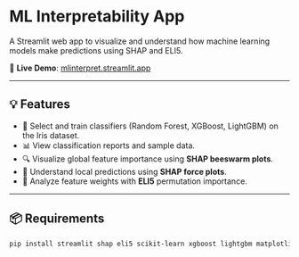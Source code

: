 
#  ML Interpretability App

A Streamlit web app to visualize and understand how machine learning models make predictions using SHAP and ELI5.

🚀 **Live Demo**: [mlinterpret.streamlit.app](https://mlinterpret-jdjam9qwhvsd84htvtbjbu.streamlit.app/)

---

## 💡 Features

- 🧪 Select and train classifiers (Random Forest, XGBoost, LightGBM) on the Iris dataset.
- 📊 View classification reports and sample data.
- 🔍 Visualize global feature importance using **SHAP beeswarm plots**.
- 🔬 Understand local predictions using **SHAP force plots**.
- 🧠 Analyze feature weights with **ELI5** permutation importance.

---

## 📦 Requirements

```bash
pip install streamlit shap eli5 scikit-learn xgboost lightgbm matplotlib seaborn altair joblib
